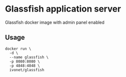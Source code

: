 # Glassfish application server

Glassfish docker image with admin panel enabled

## Usage

```shell
docker run \
  -d \
  --name glassfish \
  -p 8080:8080 \
  -p 4848:4848 \
  ivonet/glassfish
```
